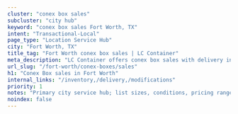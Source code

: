 ```yaml
---
cluster: "conex box sales"
subcluster: "city hub"
keyword: "conex box sales Fort Worth, TX"
intent: "Transactional-Local"
page_type: "Location Service Hub"
city: "Fort Worth, TX"
title_tag: "Fort Worth conex box sales | LC Container"
meta_description: "LC Container offers conex box sales with delivery in Fort Worth, TX. Local. Fast quotes. Since 2003."
url_slug: "/fort-worth/conex-boxes/sales"
h1: "Conex Box sales in Fort Worth"
internal_links: "/inventory,/delivery,/modifications"
priority: 1
notes: "Primary city service hub; list sizes, conditions, pricing ranges, photos, testimonials."
noindex: false
---
```


<!-- TODO: Add unique city/inventory copy, images, and internal links here. -->
